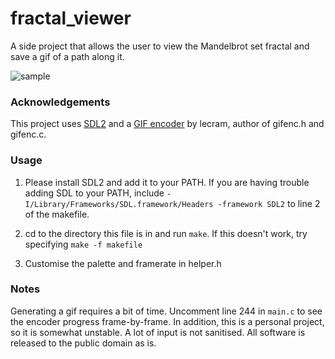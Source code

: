 # fractal_viewer

A side project that allows the user to view the Mandelbrot set fractal and save a gif of a path along it.

![sample](https://user-images.githubusercontent.com/44347881/190032657-1f33cce9-aaa3-4f8c-8b43-a9fdd2b5e723.gif)

### Acknowledgements

This project uses [SDL2](https://www.libsdl.org/) and a [GIF encoder](https://github.com/lecram/gifenc) by lecram, author of gifenc.h and gifenc.c.

### Usage

1) Please install SDL2 and add it to your PATH. If you are having trouble adding SDL to your PATH, include `-I/Library/Frameworks/SDL.framework/Headers -framework SDL2` to line 2 of the makefile.

2) cd to the directory this file is in and run `make`. If this doesn't work, try specifying `make -f makefile`

3) Customise the palette and framerate in helper.h

### Notes

Generating a gif requires a bit of time. Uncomment line 244 in `main.c` to see the encoder progress frame-by-frame. In addition, this is a personal project, so it is somewhat unstable. A lot of input is not sanitised. All software is released to the public domain as is.
